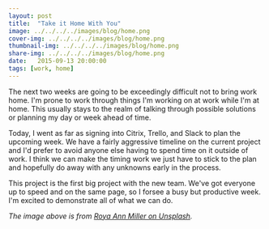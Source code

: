 ```yaml
---
layout: post
title:  "Take it Home With You"
image: ../../../../images/blog/home.png
cover-img: ../../../../images/blog/home.png
thumbnail-img: ../../../../images/blog/home.png
share-img: ../../../../images/blog/home.png
date:   2015-09-13 20:00:00
tags: [work, home]
---
```



The next two weeks are going to be exceedingly difficult not to bring work home.  I'm prone to work through things I'm working on at work while I'm at home.  This usually stays to the realm of talking through possible solutions or planning my day or week ahead of time.
<!--more-->
Today, I went as far as signing into Citrix, Trello, and Slack to plan the upcoming week.  We have a fairly aggressive timeline on the current project and I'd prefer to avoid anyone else having to spend time on it outside of work.  I think we can make the timing work we just have to stick to the plan and hopefully do away with any unknowns early in the process.

This project is the first big project with the new team.  We've got everyone up to speed and on the same page, so I forsee a busy but productive week.  I'm excited to demonstrate all of what we can do.

*The image above is from [Roya Ann Miller on Unsplash].*

[Roya Ann Miller on Unsplash]:     https://unsplash.com/royaannmiller
[home-image]:   ../../../../images/blog/home.png "Home"
